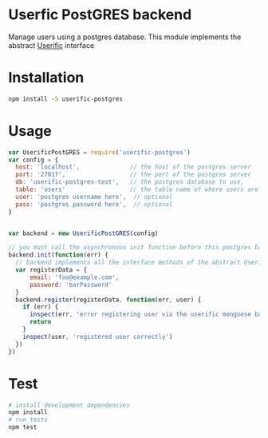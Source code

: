# Userfic PostGRES backend

Manage users using a postgres database. This module implements the abstract [Userific](https://github.com/nisaacson/userific) interface

# Installation

```bash
npm install -S userific-postgres
```

# Usage

```javascript
var UserificPostGRES = require('userific-postgres')
var config = {
  host: 'localhost',              // the host of the postgres server
  port: '27017',                  // the port of the postgres server
  db: 'userific-postgres-test',   // the postgres database to use,
  table: 'users'                  // the table name of where users are stored in the database (defaults to "users")
  user: 'postgres username here',  // optional
  pass: 'postgres password here',  // optional
}


var backend = new UserificPostGRES(config)

// you must call the asynchronous init function before this postgres backend can be used
backend.init(function(err) {
  // backend implements all the interface methods of the abstract Userific module
  var registerData = {
      email: 'foo@example.com',
      password: 'barPassword'
  }
  backend.register(registerData, function(err, user) {
    if (err) {
      inspect(err, 'error registering user via the userific mongoose backend')
      return
    }
    inspect(user, 'registered user correctly')
  })
})
```


# Test

```bash
# install development dependencies
npm install
# run tests
npm test
```
